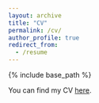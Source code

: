 ```yaml
---
layout: archive
title: "CV"
permalink: /cv/
author_profile: true
redirect_from:
  - /resume
---
```


{% include base_path %}

You can find my CV [here](http://zonghaohuang007.github.io/home/files/CV.pdf).
